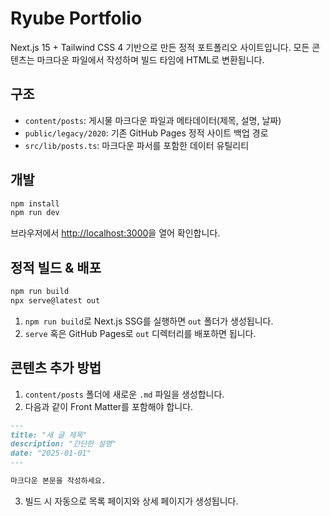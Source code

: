 # Ryube Portfolio

Next.js 15 + Tailwind CSS 4 기반으로 만든 정적 포트폴리오 사이트입니다. 모든 콘텐츠는 마크다운 파일에서 작성하며 빌드 타임에 HTML로 변환됩니다.

## 구조

- `content/posts`: 게시물 마크다운 파일과 메타데이터(제목, 설명, 날짜)
- `public/legacy/2020`: 기존 GitHub Pages 정적 사이트 백업 경로
- `src/lib/posts.ts`: 마크다운 파서를 포함한 데이터 유틸리티

## 개발

```bash
npm install
npm run dev
```

브라우저에서 [http://localhost:3000](http://localhost:3000)을 열어 확인합니다.

## 정적 빌드 & 배포

```bash
npm run build
npx serve@latest out
```

1. `npm run build`로 Next.js SSG를 실행하면 `out` 폴더가 생성됩니다.
2. `serve` 혹은 GitHub Pages로 `out` 디렉터리를 배포하면 됩니다.

## 콘텐츠 추가 방법

1. `content/posts` 폴더에 새로운 `.md` 파일을 생성합니다.
2. 다음과 같이 Front Matter를 포함해야 합니다.

```md
---
title: "새 글 제목"
description: "간단한 설명"
date: "2025-01-01"
---

마크다운 본문을 작성하세요.
```

3. 빌드 시 자동으로 목록 페이지와 상세 페이지가 생성됩니다.

